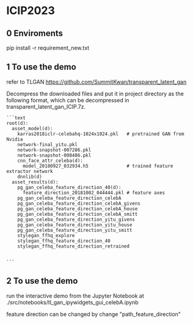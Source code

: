 # ICIP2023
## 0 Enviroments

pip install -r requirement_new.txt

## 1 To use the demo
refer to TLGAN https://github.com/SummitKwan/transparent_latent_gan

Decompress the downloaded files and put it in project directory as the following format, which can be decompressed in transparent_latent_gan_ICIP.7z.

    ```text
    root(d):
      asset_model(d):
        karras2018iclr-celebahq-1024x1024.pkl   # pretrained GAN from Nvidia
        network-final_yitu.pkl
        network-snapshot-007286.pkl
        network-snapshot-008486.pkl
        cnn_face_attr_celeba(d):
          model_20180927_032934.h5              # trained feature extractor network
        dnnlib(d)
      asset_results(d):
        pg_gan_celeba_feature_direction_40(d):
          feature_direction_20181002_044444.pkl # feature axes
        pg_gan_celeba_feature_direction_celebA
        pg_gan_celeba_feature_direction_celebA_givens
        pg_gan_celeba_feature_direction_celebA_house
        pg_gan_celeba_feature_direction_celebA_smitt
        pg_gan_celeba_feature_direction_yitu_givens
        pg_gan_celeba_feature_direction_yitu_house
        pg_gan_celeba_feature_direction_yitu_smitt
        stylegan_ffhq_explore
        stylegan_ffhq_feature_direction_40
        stylegan_ffhq_feature_direction_retrained
        
        
    ```
    
## 2 To use the demo

run the interactive demo from the Jupyter Notebook at ./src/notebooks/tl_gan_ipywidgets_gui_celebA.ipynb

feature direction can be changed by change "path_feature_direction"

